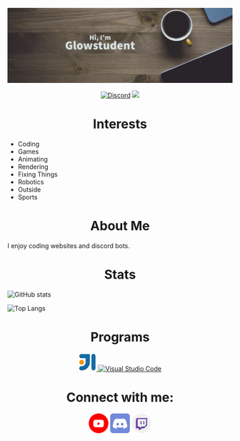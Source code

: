 ![Glowstudent's GitHub Banner](banner.png)
<!--- ![counter](https://encm3ykyc5knbus.m.pipedream.net) --->

<p align="center">
<a href="https://discord.gg/4wM63P7ZUd"><img src="https://img.shields.io/static/v1?logo=discord&label=&message=Discord&color=36393f&style=flat-square" alt="Discord"></a>
<img src="https://komarev.com/ghpvc/?username=glowstudent777&color=blue&style=flat-square">
</p>


<h1 align="center">Interests</h1>

- Coding
- Games
- Animating
- Rendering
- Fixing Things
- Robotics
- Outside
- Sports

<h1 align="center">About Me</h1>

<p align="left" text-indent='10px'>
  
I enjoy coding websites and discord bots.
</p>

<h1 align="center">Stats</h1>

![GitHub stats](https://github-readme-stats.vercel.app/api?username=Glowstudent777&show_icons=true) 

![Top Langs](https://github-readme-stats.vercel.app/api/top-langs/?username=Glowstudent777&layout=compact)



<h1 align="center">Programs</h1>
<p align="center">
<a href="https://www.jetbrains.com/idea/" target="_blank"> <img style="cursor:pointer;" title="Intellij Idea" src="https://raw.githubusercontent.com/devicons/devicon/master/icons/intellij/intellij-original.svg" alt="Intellij" width="40" height="40"/> </a>
<a href="https://code.visualstudio.com/" target="_blank"> <img style="cursor:pointer;" title="Visual Studio Code" src="https://img.icons8.com/color/40/000000/visual-studio-code-2019.png" alt="Visual Studio Code" width="40" height="40"/> </a>
</p>

<h1 align="Center">Connect with me:</h1>
<p align="center">
<a href = 'https://www.youtube.com/channel/UCVaCrjoH8F1eygFMC7gTDeg'> <img width = '44px' align= 'center' style="cursor:pointer;" title="Youtube Channel" src="icons/youtube.svg"/></a>
<a href = 'https://discord.com/invite/4wM63P7ZUd'> <img width = '44px' align= 'center' style="cursor:pointer;" title="Discord Server" src="icons/discord.svg"/></a>
<a href = 'https://www.twitch.tv/glowstudent'> <img width = '44px' align= 'center' style="cursor:pointer;" title="Twitch" src="icons/twitch.svg"/></a> 
</p>

<!-- <h1 align="Center">Support me</h1>
<p align="center">
<a href='https://www.patreon.com/Glowstudent'> <img width='44px' align='center' style="cursor:pointer;" title="Patreon" src="icons/Patreon.svg"></a>
</p> -->
